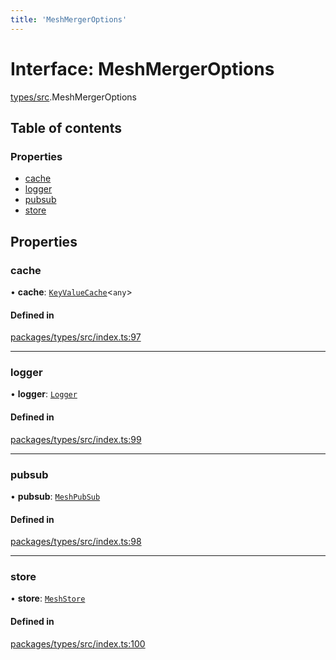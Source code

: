 ```yaml
---
title: 'MeshMergerOptions'
---
```


# Interface: MeshMergerOptions

[types/src](../modules/types_src).MeshMergerOptions

## Table of contents

### Properties

- [cache](types_src.MeshMergerOptions#cache)
- [logger](types_src.MeshMergerOptions#logger)
- [pubsub](types_src.MeshMergerOptions#pubsub)
- [store](types_src.MeshMergerOptions#store)

## Properties

### cache

• **cache**: [`KeyValueCache`](types_src.KeyValueCache)<`any`\>

#### Defined in

[packages/types/src/index.ts:97](https://github.com/Urigo/graphql-mesh/blob/master/packages/types/src/index.ts#L97)

___

### logger

• **logger**: [`Logger`](../modules/types_src#logger)

#### Defined in

[packages/types/src/index.ts:99](https://github.com/Urigo/graphql-mesh/blob/master/packages/types/src/index.ts#L99)

___

### pubsub

• **pubsub**: [`MeshPubSub`](types_src.MeshPubSub)

#### Defined in

[packages/types/src/index.ts:98](https://github.com/Urigo/graphql-mesh/blob/master/packages/types/src/index.ts#L98)

___

### store

• **store**: [`MeshStore`](/docs/api/classes/store_src.MeshStore)

#### Defined in

[packages/types/src/index.ts:100](https://github.com/Urigo/graphql-mesh/blob/master/packages/types/src/index.ts#L100)
